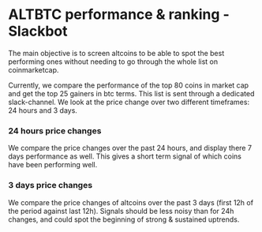 # ALTBTC performance & ranking - Slackbot

The main objective is to screen altcoins to be able to spot the best performing ones without needing to go through the whole list on coinmarketcap.

Currently, we compare the performance of the top 80 coins in market cap and get the top 25 gainers in btc terms. This list is sent through a dedicated slack-channel. We look at the price change over two different timeframes: 24 hours and 3 days. 

### 24 hours price changes
We compare the price changes over the past 24 hours, and display there 7 days performance as well. This gives a short term signal of which coins have been performing well. 

### 3 days price changes
We compare the price changes of altcoins over the past 3 days (first 12h of the period against last 12h). Signals should be less noisy than for 24h changes, and could spot the beginning of strong & sustained uptrends. 

